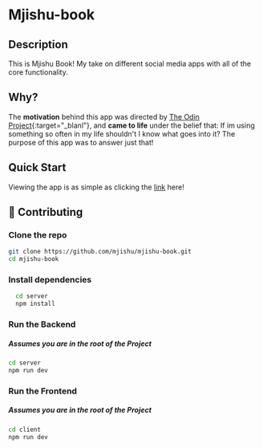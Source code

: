 # Mjishu-book

## Description
This is Mjishu Book! My take on different social media apps with all of the core functionality.

## Why?
The **motivation** behind this app was directed by [The Odin Project](https://theodinproject.com){:target="_blanl"},
and **came to life** under the belief that: If im using something so often in my life shouldn't I know what goes into it?
The purpose of this app was to answer just that!

## Quick Start
Viewing the app is as simple as clicking the [link](https://mjishu-book.onrender.com/) here!

## 🤝 Contributing

### Clone the repo

```bash
git clone https://github.com/mjishu/mjishu-book.git
cd mjishu-book
```

### Install dependencies

```bash
  cd server
  npm install 
```

### Run the Backend
##### Assumes you are in the root of the Project

``` bash
cd server
npm run dev
```

### Run the Frontend
##### Assumes you are in the root of the Project

``` bash
cd client
npm run dev
```

